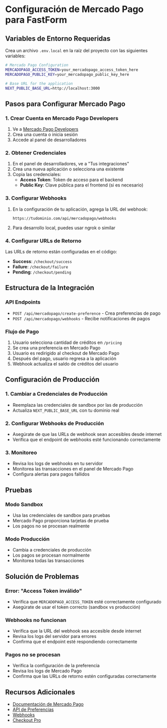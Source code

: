 # Configuración de Mercado Pago para FastForm

## Variables de Entorno Requeridas

Crea un archivo `.env.local` en la raíz del proyecto con las siguientes variables:

```bash
# Mercado Pago Configuration
MERCADOPAGO_ACCESS_TOKEN=your_mercadopago_access_token_here
MERCADOPAGO_PUBLIC_KEY=your_mercadopago_public_key_here

# Base URL for the application
NEXT_PUBLIC_BASE_URL=http://localhost:3000
```

## Pasos para Configurar Mercado Pago

### 1. Crear Cuenta en Mercado Pago Developers

1. Ve a [Mercado Pago Developers](https://www.mercadopago.com.ar/developers)
2. Crea una cuenta o inicia sesión
3. Accede al panel de desarrolladores

### 2. Obtener Credenciales

1. En el panel de desarrolladores, ve a "Tus integraciones"
2. Crea una nueva aplicación o selecciona una existente
3. Copia las credenciales:
   - **Access Token**: Token de acceso para el backend
   - **Public Key**: Clave pública para el frontend (si es necesario)

### 3. Configurar Webhooks

1. En la configuración de tu aplicación, agrega la URL del webhook:
   ```
   https://tudominio.com/api/mercadopago/webhooks
   ```
2. Para desarrollo local, puedes usar ngrok o similar

### 4. Configurar URLs de Retorno

Las URLs de retorno están configuradas en el código:
- **Success**: `/checkout/success`
- **Failure**: `/checkout/failure`
- **Pending**: `/checkout/pending`

## Estructura de la Integración

### API Endpoints

- `POST /api/mercadopago/create-preference` - Crea preferencias de pago
- `POST /api/mercadopago/webhooks` - Recibe notificaciones de pagos

### Flujo de Pago

1. Usuario selecciona cantidad de créditos en `/pricing`
2. Se crea una preferencia en Mercado Pago
3. Usuario es redirigido al checkout de Mercado Pago
4. Después del pago, usuario regresa a la aplicación
5. Webhook actualiza el saldo de créditos del usuario

## Configuración de Producción

### 1. Cambiar a Credenciales de Producción

- Reemplaza las credenciales de sandbox por las de producción
- Actualiza `NEXT_PUBLIC_BASE_URL` con tu dominio real

### 2. Configurar Webhooks de Producción

- Asegúrate de que las URLs de webhook sean accesibles desde internet
- Verifica que el endpoint de webhooks esté funcionando correctamente

### 3. Monitoreo

- Revisa los logs de webhooks en tu servidor
- Monitorea las transacciones en el panel de Mercado Pago
- Configura alertas para pagos fallidos

## Pruebas

### Modo Sandbox

- Usa las credenciales de sandbox para pruebas
- Mercado Pago proporciona tarjetas de prueba
- Los pagos no se procesan realmente

### Modo Producción

- Cambia a credenciales de producción
- Los pagos se procesan normalmente
- Monitorea todas las transacciones

## Solución de Problemas

### Error: "Access Token inválido"

- Verifica que `MERCADOPAGO_ACCESS_TOKEN` esté correctamente configurado
- Asegúrate de usar el token correcto (sandbox vs producción)

### Webhooks no funcionan

- Verifica que la URL del webhook sea accesible desde internet
- Revisa los logs del servidor para errores
- Confirma que el endpoint esté respondiendo correctamente

### Pagos no se procesan

- Verifica la configuración de la preferencia
- Revisa los logs de Mercado Pago
- Confirma que las URLs de retorno estén configuradas correctamente

## Recursos Adicionales

- [Documentación de Mercado Pago](https://www.mercadopago.com.ar/developers/es/docs)
- [API de Preferencias](https://www.mercadopago.com.ar/developers/es/docs/checkout-pro/configure-preferences)
- [Webhooks](https://www.mercadopago.com.ar/developers/es/docs/checkout-pro/receive-payment-notifications)
- [Checkout Pro](https://www.mercadopago.com.ar/developers/es/docs/checkout-pro/overview) 